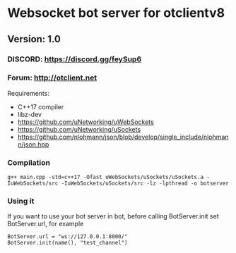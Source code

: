 # Websocket bot server for otclientv8
## Version: 1.0

### DISCORD: https://discord.gg/feySup6
### Forum: http://otclient.net

Requirements:
- C++17 compiler
- libz-dev
- https://github.com/uNetworking/uWebSockets
- https://github.com/uNetworking/uSockets
- https://github.com/nlohmann/json/blob/develop/single_include/nlohmann/json.hpp

### Compilation
```
g++ main.cpp -std=c++17 -Ofast uWebSockets/uSockets/uSockets.a -IuWebSockets/src -IuWebSockets/uSockets/src -lz -lpthread -o botserver
```

### Using it
If you want to use your bot server in bot, before calling BotServer.init set BotServer.url, for example
```
BotServer.url = "ws://127.0.0.1:8000/"
BotServer.init(name(), "test_channel")
```
